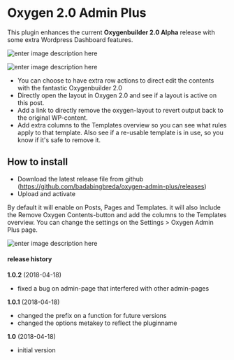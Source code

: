 # Oxygen 2.0 Admin Plus
This plugin enhances the current **Oxygenbuilder 2.0 Alpha** release with some extra Wordpress Dashboard features.

![enter image description here](https://lh3.googleusercontent.com/5tWo6DoCdu2IMjc-PXaTSJ3XQBU4Ic0GEF_rR-q5ciZeckWVr68HhXe4IWkDFPXtdERufjGTwX99)

![enter image description here](https://lh3.googleusercontent.com/zrRSfsz13l0wnC87pK1q_GKMoS02TPG0VwBfasxrZxUURgrMXabg2erxGVbVHAobFoQSk3fcNYMn)
 - You can choose to have extra row actions to direct edit the contents with the fantastic Oxygenbuilder 2.0
 - Directly open the layout in Oxygen 2.0 and see if a layout is active on this post.
 - Add a link to directly remove the oxygen-layout to revert output back to the original WP-content.
 - Add extra columns to the Templates overview so you can see what rules apply to that template. Also see if a re-usable template is in use, so you know if it's safe to remove it.
 ## How to install
 -  Download the latest release file from github (https://github.com/badabingbreda/oxygen-admin-plus/releases)
 - Upload and activate

By default it will enable on Posts, Pages and Templates. it will also Include the Remove Oxygen Contents-button and add the columns to the Templates overview.
You can change the settings on the Settings > Oxygen Admin Plus page.

![enter image description here](https://lh3.googleusercontent.com/gSh2FfBOV9WVYii3KzKQ0-T7kHfcoVcenlusf6_2ZegoX7twVBZX5YpKqBF4dseJokV68SqhWJ9y)

#### release history
**1.0.2** (2018-04-18)

 - fixed a bug on admin-page that interfered with other admin-pages

**1.0.1** (2018-04-18)

 - changed the prefix on a function for future versions
 - changed the options metakey to reflect the pluginname

**1.0** (2018-04-18)

 - initial version
